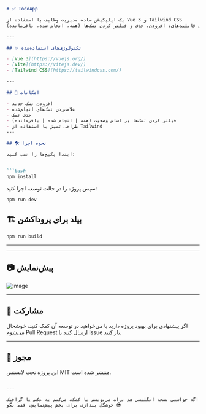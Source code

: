 
```md
# ✅ TodoApp

یک اپلیکیشن ساده مدیریت وظایف با استفاده از Vue 3 و Tailwind CSS  
شامل قابلیت‌های: افزودن، حذف و فیلتر کردن تسک‌ها (همه، انجام شده، باقی‌مانده)

---

## ✨ تکنولوژی‌های استفاده‌شده

- [Vue 3](https://vuejs.org/)
- [Vite](https://vitejs.dev/)
- [Tailwind CSS](https://tailwindcss.com/)

---

## 🚀 امکانات

- افزودن تسک جدید
- علامت‌زدن تسک‌های انجام‌شده
- حذف تسک
- فیلتر کردن تسک‌ها بر اساس وضعیت (همه | انجام شده | باقی‌مانده)
- طراحی تمیز با استفاده از Tailwind
---

## 🛠 نحوه اجرا

ابتدا پکیج‌ها را نصب کنید:


```bash
npm install
```

سپس پروژه را در حالت توسعه اجرا کنید:

```bash
npm run dev
```

## 🏗 بیلد برای پروداکشن

```bash
npm run build
```

---

---

## 📷 پیش‌نمایش

![image](https://github.com/user-attachments/assets/1dca64dc-c916-4361-b86c-a23ea432d9ab)


---

## 🤝 مشارکت

اگر پیشنهادی برای بهبود پروژه دارید یا می‌خواهید در توسعه آن کمک کنید، خوشحال می‌شوم Pull Request ارسال کنید یا Issue باز کنید.

---

## 📄 مجوز

این پروژه تحت لایسنس MIT منتشر شده است.
```

---

اگه خواستی نسخه انگلیسی هم برات می‌نویسم یا کمکت می‌کنم یه عکس یا گرافیک خوشگل بندازی برای بخش پیش‌نمایش. فقط بگو 😎
